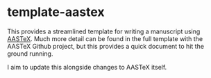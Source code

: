 # template-aastex

This provides a streamlined template for writing a manuscript using [AASTeX](https://github.com/AASJournals/AASTeX60). Much more detail can be found in the full template with the AASTeX Github project, but this provides a quick document to hit the ground running.

I aim to update this alongside changes to AASTeX itself.

